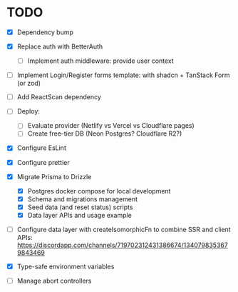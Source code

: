 # TODO

- [x] Dependency bump
- [x] Replace auth with BetterAuth
  - [ ] Implement auth middleware: provide user context
- [ ] Implement Login/Register forms template: with shadcn + TanStack Form (or zod)
- [ ] Add ReactScan dependency
- [ ] Deploy:

  - [ ] Evaluate provider (Netlify vs Vercel vs Cloudflare pages)
  - [ ] Create free-tier DB (Neon Postgres? Cloudflare R2?)

- [x] Configure EsLint
- [x] Configure prettier
- [x] Migrate Prisma to Drizzle
  - [x] Postgres docker compose for local development
  - [x] Schema and migrations management
  - [x] Seed data (and reset status) scripts
  - [x] Data layer APIs and usage example
- [ ] Configure data layer with createIsomorphicFn to combine SSR and client APIs: https://discordapp.com/channels/719702312431386674/1340798353679843469
- [x] Type-safe environment variables
- [ ] Manage abort controllers
